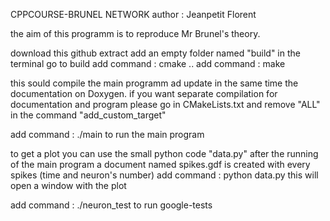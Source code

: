 CPPCOURSE-BRUNEL NETWORK
author : Jeanpetit Florent


the aim of this programm is to reproduce Mr Brunel's theory.

download this github
extract
add an empty folder named "build"
in the terminal go to build
add command : cmake ..
add command : make

this sould compile the main programm ad update in the same time the documentation on Doxygen.
if you want separate compilation for documentation and program please go in CMakeLists.txt 
and remove "ALL" in the command "add_custom_target"

add command : ./main to run the main program

to get a plot you can use the small python code "data.py"
after the running of the main program a document named spikes.gdf is created with every spikes (time and neuron's number)
add command : python data.py
this will open a window with the plot

add command : ./neuron_test to run google-tests

